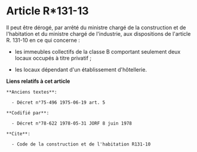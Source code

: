 # Article R*131-13

Il peut être dérogé, par arrêté du ministre chargé de la construction et de l'habitation et du ministre chargé de
l'industrie, aux dispositions de l'article R. 131-10 en ce qui concerne :

- les immeubles collectifs de la classe B comportant seulement deux locaux occupés à titre privatif ;

- les locaux dépendant d'un établissement d'hôtellerie.

**Liens relatifs à cet article**

	**Anciens textes**:

	  - Décret n°75-496 1975-06-19 art. 5

	**Codifié par**:

	  - Décret n°78-622 1978-05-31 JORF 8 juin 1978

	**Cite**:

	  - Code de la construction et de l'habitation R131-10

